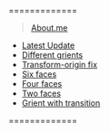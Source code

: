 =============
> [About.me](http:about.me/eia) <br/>


- [Latest Update](http://eia.github.io/demo/131203/lv11.html)
- [Different grients](http://eia.github.io/demo/131203/lv10.html)
- [Transform-origin fix](http://eia.github.io/demo/131203/lv8.html)
- [Six faces](http://eia.github.io/demo/131203/lv6-2.html)
- [Four faces](http://eia.github.io/demo/131203/lv5.html)
- [Two faces](http://eia.github.io/demo/131203/lv4.html)
- [Grient with transition](http://eia.github.io/demo/131203/lv3-2.html)

=============

